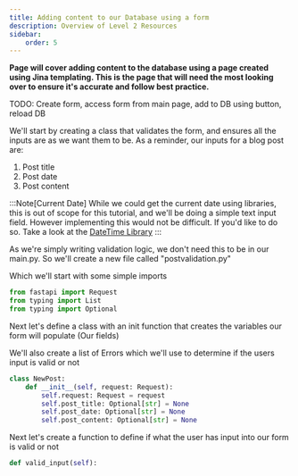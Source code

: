 ```yaml
---
title: Adding content to our Database using a form
description: Overview of Level 2 Resources
sidebar:
    order: 5
---
```


**Page will cover adding content to the database using a page created using Jina templating. This is the page that will need the most looking over to ensure it's accurate and follow best practice.**

TODO: 
Create form, 
access form from main page, 
add to DB using button, 
reload DB




We'll start by creating a class that validates the form, and ensures all the inputs are as we want them to be.
As a reminder, our inputs for a blog post are:

1. Post title
2. Post date
3. Post content

:::Note[Current Date]
While we could get the current date using libraries, this is out of scope for this tutorial, and we'll be doing a simple text input field. However implementing this would not be difficult. If you'd like to do so. Take a look at the [DateTime Library](https://docs.python.org/3/library/datetime.html)
:::

As we're simply writing validation logic, we don't need this to be in our main.py. So we'll create a new file called "postvalidation.py"

Which we'll start with some simple imports 

```python
from fastapi import Request
from typing import List
from typing import Optional
```

Next let's define a class with an init function that creates the variables our form will populate (Our fields)

We'll also create a list of Errors which we'll use to determine if the users input is valid or not

```python
class NewPost:
    def __init__(self, request: Request):
        self.request: Request = request
        self.post_title: Optional[str] = None
        self.post_date: Optional[str] = None
        self.post_content: Optional[str] = None
```

Next let's create a function to define if what the user has input into our form is valid or not

```python
def valid_input(self):
    
```









